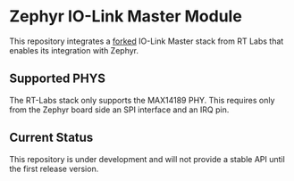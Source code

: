 # Zephyr IO-Link Master Module

This repository integrates a [forked](https://github.com/vChavezB/i-link/tree/zephyr) IO-Link Master stack from RT Labs that enables its integration with Zephyr.

## Supported PHYS

The RT-Labs stack only supports the MAX14189 PHY. This requires only from the Zephyr board side an SPI interface and an IRQ pin.

## Current Status

This repository is under development and will not provide a stable API until the first release version.
